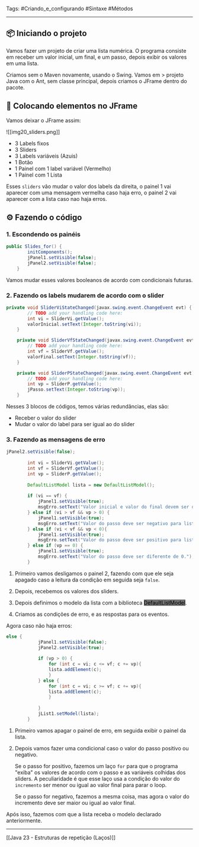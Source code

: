 Tags: #Criando_e_configurando #Sintaxe #Métodos 

---

## 📦 Iniciando o projeto

Vamos fazer um projeto de criar uma lista numérica. O programa consiste em receber um valor inicial, um final, e um passo, depois exibir os valores em uma lista.

Criamos sem o Maven novamente, usando o Swing. Vamos em > projeto Java com o Ant, sem classe principal, depois criamos o JFrame dentro do pacote.

## 🔨 Colocando elementos no JFrame

Vamos deixar o JFrame assim:

![[img20_sliders.png]]

- 3 Labels fixos
- 3 Sliders
- 3 Labels variáveis (Azuis)
- 1 Botão
- 1 Painel com 1 label variável (Vermelho)
- 1 Painel com 1 Lista

Esses `sliders` vão mudar o valor dos labels da direita, o painel 1 vai aparecer com uma mensagem vermelha caso haja erro, o painel 2 vai aparecer com a lista caso nao haja erros.

## ⚙ Fazendo o código

### 1. Escondendo os painéis

```java
public Slides_for() {
        initComponents();
        jPanel1.setVisible(false);
        jPanel2.setVisible(false);
    }
```

Vamos mudar esses valores booleanos de acordo com condicionais futuras.

### 2. Fazendo os labels mudarem de acordo com o slider

```java
private void SliderViStateChanged(javax.swing.event.ChangeEvent evt) {                                      
        // TODO add your handling code here:
        int vi = SliderVi.getValue();
        valorInicial.setText(Integer.toString(vi));
    }                                     

    private void SliderVfStateChanged(javax.swing.event.ChangeEvent evt) {                                      
        // TODO add your handling code here:
        int vf = SliderVf.getValue();
        valorFinal.setText(Integer.toString(vf));
    }                                     

    private void SliderPStateChanged(javax.swing.event.ChangeEvent evt) {                                     
        // TODO add your handling code here:
        int vp = SliderP.getValue();
        jPasso.setText(Integer.toString(vp));
    }
```

Nesses 3 blocos de códigos, temos várias redundâncias, elas são:

- Receber o valor do slider
- Mudar o valor do label para ser igual ao do slider

### 3. Fazendo as mensagens de erro

```java
jPanel2.setVisible(false);
        
        int vi = SliderVi.getValue();
        int vf = SliderVf.getValue();
        int vp = SliderP.getValue();
        
        DefaultListModel lista = new DefaultListModel();
        
        if (vi == vf) {
            jPanel1.setVisible(true);
            msgErro.setText("Valor inicial e valor do final devem ser diferentes.");
        } else if (vi > vf && vp > 0) {
            jPanel1.setVisible(true);
            msgErro.setText("Valor do passo deve ser negativo para listas decrescentes.");
        } else if (vi < vf && vp < 0){
            jPanel1.setVisible(true);
            msgErro.setText("Valor do passo deve ser positivo para listas crescentes.");
        } else if (vp == 0) {
            jPanel1.setVisible(true);
            msgErro.setText("Valor do passo deve ser diferente de 0.");
        }
```

1. Primeiro vamos desligamos o painel 2, fazendo com que ele seja apagado caso a leitura da condição em seguida seja `false`.

2. Depois, recebemos os valores dos sliders.

3. Depois definimos o modelo da lista com a biblioteca <mark style="background: #727272;">DefaultListModel</mark>.

4. Criamos as condições de erro, e as respostas para os eventos.

Agora caso não haja erros:

```java
else {
            jPanel1.setVisible(false);
            jPanel2.setVisible(true);
            
            if (vp > 0) {
                for (int c = vi; c <= vf; c += vp){
                lista.addElement(c);
                }
            } else {
                for (int c = vi; c >= vf; c += vp){
                lista.addElement(c);    
                }
            
            }
            jList1.setModel(lista);
        }
```

1. Primeiro vamos apagar o painel de erro, em seguida exibir o painel da lista.

2. Depois vamos fazer uma condicional caso o valor do passo positivo ou negativo.

	Se o passo for positivo, fazemos um laço `for` para que o programa "exiba" os valores de acordo com o passo e as variáveis colhidas dos sliders. A peculiaridade é que esse laço usa a condição do valor do `incremento` ser menor ou igual ao valor final para parar o loop.

	Se o passo for negativo, fazemos a mesma coisa, mas agora o valor do incremento deve ser maior ou igual ao valor final.

Após isso, fazemos com que a lista receba o modelo declarado anteriormente.

---

[[Java 23 - Estruturas de repetição (Laços)]]